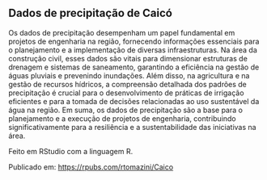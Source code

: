 
## Dados de precipitação de Caicó

Os dados de precipitação desempenham um papel fundamental em projetos de engenharia na região, fornecendo informações essenciais para o planejamento e a implementação de diversas infraestruturas. Na área da construção civil, esses dados são vitais para dimensionar estruturas de drenagem e sistemas de saneamento, garantindo a eficiência na gestão de águas pluviais e prevenindo inundações. Além disso, na agricultura e na gestão de recursos hídricos, a compreensão detalhada dos padrões de precipitação é crucial para o desenvolvimento de práticas de irrigação eficientes e para a tomada de decisões relacionadas ao uso sustentável da água na região. Em suma, os dados de precipitação são a base para o planejamento e a execução de projetos de engenharia, contribuindo significativamente para a resiliência e a sustentabilidade das iniciativas na área.


Feito em RStudio com a linguagem R.

Publicado em:
https://rpubs.com/rtomazini/Caico